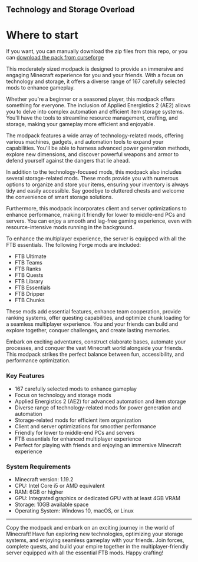 ## Technology and Storage Overload

# Where to start
If you want, you can manually download the zip files from this repo, or you can [download the pack from curseforge](https://www.curseforge.com/minecraft/modpacks/technology-and-storage-overload)

This moderately sized modpack is designed to provide an immersive and engaging Minecraft experience for you and your friends. With a focus on technology and storage, it offers a diverse range of 167 carefully selected mods to enhance gameplay.

Whether you're a beginner or a seasoned player, this modpack offers something for everyone. The inclusion of Applied Energistics 2 (AE2) allows you to delve into complex automation and efficient item storage systems. You'll have the tools to streamline resource management, crafting, and storage, making your gameplay more efficient and enjoyable.

The modpack features a wide array of technology-related mods, offering various machines, gadgets, and automation tools to expand your capabilities. You'll be able to harness advanced power generation methods, explore new dimensions, and discover powerful weapons and armor to defend yourself against the dangers that lie ahead.

In addition to the technology-focused mods, this modpack also includes several storage-related mods. These mods provide you with numerous options to organize and store your items, ensuring your inventory is always tidy and easily accessible. Say goodbye to cluttered chests and welcome the convenience of smart storage solutions.

Furthermore, this modpack incorporates client and server optimizations to enhance performance, making it friendly for lower to middle-end PCs and servers. You can enjoy a smooth and lag-free gaming experience, even with resource-intensive mods running in the background.

To enhance the multiplayer experience, the server is equipped with all the FTB essentials. The following Forge mods are included:

- FTB Ultimate 
- FTB Teams 
- FTB Ranks 
- FTB Quests 
- FTB Library 
- FTB Essentials
- FTB Dripper
- FTB Chunks

These mods add essential features, enhance team cooperation, provide ranking systems, offer questing capabilities, and optimize chunk loading for a seamless multiplayer experience. You and your friends can build and explore together, conquer challenges, and create lasting memories.

Embark on exciting adventures, construct elaborate bases, automate your processes, and conquer the vast Minecraft world alongside your friends. This modpack strikes the perfect balance between fun, accessibility, and performance optimization.

### Key Features

- 167 carefully selected mods to enhance gameplay
- Focus on technology and storage mods
- Applied Energistics 2 (AE2) for advanced automation and item storage
- Diverse range of technology-related mods for power generation and automation
- Storage-related mods for efficient item organization
- Client and server optimizations for smoother performance
- Friendly for lower to middle-end PCs and servers
- FTB essentials for enhanced multiplayer experience
- Perfect for playing with friends and enjoying an immersive Minecraft experience

### System Requirements

- Minecraft version: 1.19.2
- CPU: Intel Core i5 or AMD equivalent
- RAM: 6GB or higher
- GPU: Integrated graphics or dedicated GPU with at least 4GB VRAM
- Storage: 10GB available space
- Operating System: Windows 10, macOS, or Linux

---

Copy the modpack and embark on an exciting journey in the world of Minecraft! Have fun exploring new technologies, optimizing your storage systems, and enjoying seamless gameplay with your friends. Join forces, complete quests, and build your empire together in the multiplayer-friendly server equipped with all the essential FTB mods. Happy crafting!
